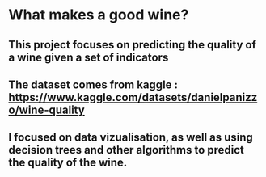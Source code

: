 # What makes a good wine?

## This project focuses on predicting the quality of a wine given a set of indicators
## The dataset comes from kaggle : https://www.kaggle.com/datasets/danielpanizzo/wine-quality
## I focused on data vizualisation, as well as using decision trees and other algorithms to predict the quality of the wine.

